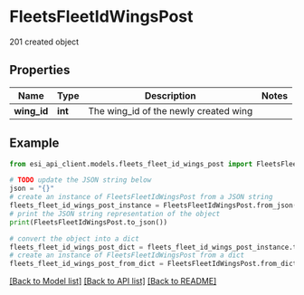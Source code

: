 # FleetsFleetIdWingsPost

201 created object

## Properties

Name | Type | Description | Notes
------------ | ------------- | ------------- | -------------
**wing_id** | **int** | The wing_id of the newly created wing | 

## Example

```python
from esi_api_client.models.fleets_fleet_id_wings_post import FleetsFleetIdWingsPost

# TODO update the JSON string below
json = "{}"
# create an instance of FleetsFleetIdWingsPost from a JSON string
fleets_fleet_id_wings_post_instance = FleetsFleetIdWingsPost.from_json(json)
# print the JSON string representation of the object
print(FleetsFleetIdWingsPost.to_json())

# convert the object into a dict
fleets_fleet_id_wings_post_dict = fleets_fleet_id_wings_post_instance.to_dict()
# create an instance of FleetsFleetIdWingsPost from a dict
fleets_fleet_id_wings_post_from_dict = FleetsFleetIdWingsPost.from_dict(fleets_fleet_id_wings_post_dict)
```
[[Back to Model list]](../README.md#documentation-for-models) [[Back to API list]](../README.md#documentation-for-api-endpoints) [[Back to README]](../README.md)


